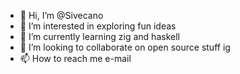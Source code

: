 - 👋 Hi, I’m @Sivecano
- 👀 I’m interested in exploring fun ideas
- 🌱 I’m currently learning zig and haskell
- 💞️ I’m looking to collaborate on open source stuff ig
- 📫 How to reach me e-mail

<!---
Sivecano/Sivecano is a ✨ special ✨ repository because its `README.md` (this file) appears on your GitHub profile.
You can click the Preview link to take a look at your changes.
--->
